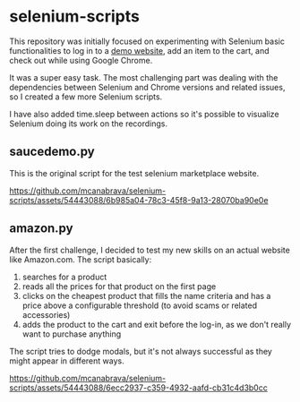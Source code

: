 # selenium-scripts
This repository was initially focused on experimenting with Selenium basic functionalities to log in to a [demo website](https://www.saucedemo.com/), add an item to the cart, and check out while using Google Chrome.

It was a super easy task. The most challenging part was dealing with the dependencies between Selenium and Chrome versions and related issues, so I created a few more Selenium scripts.

I have also added time.sleep between actions so it's possible to visualize Selenium doing its work on the recordings.

## saucedemo.py
This is the original script for the test selenium marketplace website.

https://github.com/mcanabrava/selenium-scripts/assets/54443088/6b985a04-78c3-45f8-9a13-28070ba90e0e

## amazon.py
After the first challenge, I decided to test my new skills on an actual website like Amazon.com. The script basically:

1. searches for a product
2. reads all the prices for that product on the first page
3. clicks on the cheapest product that fills the name criteria and has a price above a configurable threshold (to avoid scams or related accessories)
4. adds the product to the cart and exit before the log-in, as we don't really want to purchase anything
  
The script tries to dodge modals, but it's not always successful as they might appear in different ways.

https://github.com/mcanabrava/selenium-scripts/assets/54443088/6ecc2937-c359-4932-aafd-cb31c4d3b0cc

